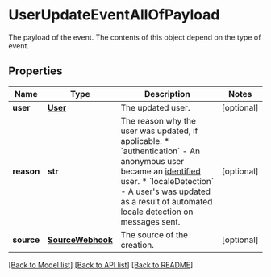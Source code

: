 # UserUpdateEventAllOfPayload

The payload of the event. The contents of this object depend on the type of event.
## Properties
Name | Type | Description | Notes
------------ | ------------- | ------------- | -------------
**user** | [**User**](User.md) | The updated user. | [optional] 
**reason** | **str** | The reason why the user was updated, if applicable. * &#x60;authentication&#x60; - An anonymous user became an [identified](https://docs.smooch.io/guide/intro-to-users/) user. * &#x60;localeDetection&#x60; - A user&#39;s was updated as a result of automated locale detection on messages sent.  | [optional] 
**source** | [**SourceWebhook**](SourceWebhook.md) | The source of the creation. | [optional] 

[[Back to Model list]](../README.md#documentation-for-models) [[Back to API list]](../README.md#documentation-for-api-endpoints) [[Back to README]](../README.md)


